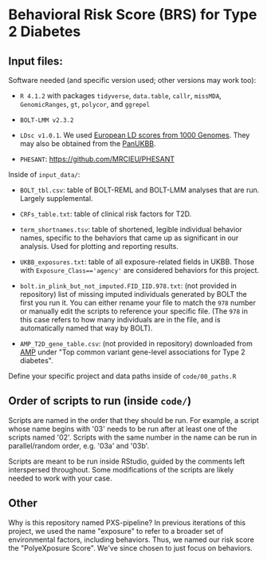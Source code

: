 # Behavioral Risk Score (BRS) for Type 2 Diabetes

## Input files:

Software needed (and specific version used; other versions may work too):

-   `R 4.1.2` with packages `tidyverse`, `data.table`, `callr`, `missMDA`, `GenomicRanges`, `gt`, `polycor`, and `ggrepel`

-   `BOLT-LMM v2.3.2`

-   `LDsc v1.0.1`. We used [European LD scores from 1000 Genomes](https://alkesgroup.broadinstitute.org/LDSCORE/). They may also be obtained from the [PanUKBB](https://pan-dev.ukbb.broadinstitute.org/docs/ld).

-   `PHESANT`: <https://github.com/MRCIEU/PHESANT>

Inside of `input_data/`:

-   `BOLT_tbl.csv`: table of BOLT-REML and BOLT-LMM analyses that are run. Largely supplemental.

-   `CRFs_table.txt`: table of clinical risk factors for T2D.

-   `term_shortnames.tsv`: table of shortened, legible individual behavior names, specific to the behaviors that came up as significant in our analysis. Used for plotting and reporting results.

-   `UKBB_exposures.txt`: table of all exposure-related fields in UKBB. Those with `Exposure_Class=='agency'` are considered behaviors for this project.

-   `bolt.in_plink_but_not_imputed.FID_IID.978.txt`: (not provided in repository) list of missing imputed individuals generated by BOLT the first you run it. You can either rename your file to match the `978` number or manually edit the scripts to reference your specific file. (The `978` in this case refers to how many individuals are in the file, and is automatically named that way by BOLT).

-   `AMP_T2D_gene_table.csv`: (not provided in repository) downloaded from [AMP](https://hugeamp.org/phenotype.html?phenotype=T2D) under "Top common variant gene-level associations for Type 2 diabetes".

Define your specific project and data paths inside of `code/00_paths.R`




## Order of scripts to run (inside `code/`)

Scripts are named in the order that they should be run. For example, a script whose name begins with '03' needs to be run after at least one of the scripts named '02'. Scripts with the same number in the name can be run in parallel/random order, e.g. '03a' and '03b'.

Scripts are meant to be run inside RStudio, guided by the comments left interspersed throughout. Some modifications of the scripts are likely needed to work with your case.

## Other

Why is this repository named PXS-pipeline? In previous iterations of this project, we used the name "exposure" to refer to a broader set of environmental factors, including behaviors. Thus, we named our risk score the "PolyeXposure Score". We've since chosen to just focus on behaviors.